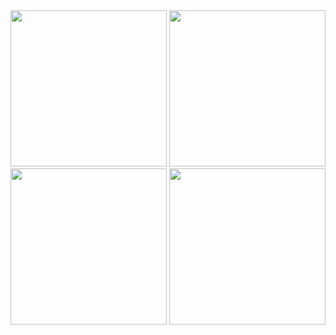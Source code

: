 <img src="https://github.com/sezginaliunal/Flutter-Music-App/assets/112806549/3de68cc1-f0a2-4ac0-895d-1d4b58666849](https://github.com/sezginaliunal/WhatsApp-Ui---Flutter/assets/112806549/87d604a7-930d-48db-97ed-e29170b39334" width="250">
<img src="https://github.com/sezginaliunal/WhatsApp-Ui---Flutter/assets/112806549/0bebac44-d6e7-4edd-9683-3f9f2130ecce" width="250">
<img src="[https://github.com/sezginaliunal/Flutter-Music-App/assets/112806549/cdd9f42d-40da-499a-8100-fe7b67f19dac](https://github.com/sezginaliunal/WhatsApp-Ui---Flutter/assets/112806549/b1f2ccc8-7095-4318-92db-dc37de805762)" width="250">
<img src="[https://github.com/sezginaliunal/Flutter-Music-App/assets/112806549/8be94ae3-be38-4286-a559-f7bd40172921](https://github.com/sezginaliunal/WhatsApp-Ui---Flutter/assets/112806549/6efd26ba-4a3d-4f5f-9396-e89352fd4a31)https://github.com/sezginaliunal/WhatsApp-Ui---Flutter/assets/112806549/6efd26ba-4a3d-4f5f-9396-e89352fd4a31" width="250">

